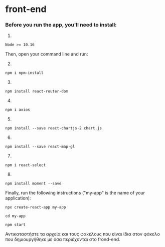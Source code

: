 # front-end


### Before you run the app, you'll need to install:
1.
```
Node >= 10.16
```
Then, open your command line and run:

2.
```
npm i npm-install
```
3.
```
npm install react-router-dom
```
4.
```
npm i axios
```
5.
```
npm install --save react-chartjs-2 chart.js
```
6.
```
npm install --save react-map-gl
```
7.
```
npm i react-select
```
8.
```
npm install moment --save
```

Finally, run the following instructions ("my-app" is the name of your application):

```
npx create-react-app my-app
```
```
cd my-app
```
```
npm start
```

Αντικαταστήστε τα αρχεία και τους φακέλους που είναι ίδια στον φάκελο που δημιουργήθηκε με όσα περιέχονται στο frond-end.

